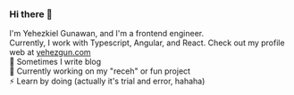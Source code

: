 ### Hi there 👋
I'm Yehezkiel Gunawan, and I'm a frontend engineer. <br>
Currently, I work with Typescript, Angular, and React. Check out my profile web at [yehezgun.com](https://yehezgun.com) <br>
🌱 Sometimes I write blog <br>
🔭 Currently working on my "receh" or fun project <br>
⚡ Learn by doing (actually it's trial and error, hahaha) <br>

<!--
**yehezkielgunawan/yehezkielgunawan** is a ✨ _special_ ✨ repository because its `README.md` (this file) appears on your GitHub profile.

Here are some ideas to get you started:

- 🔭 I’m currently working on ...
- 🌱 I’m currently learning ...
- 👯 I’m looking to collaborate on ...
- 🤔 I’m looking for help with ...
- 💬 Ask me about ...
- 📫 How to reach me: ...
- 😄 Pronouns: ...
- ⚡ Fun fact: ...
-->
